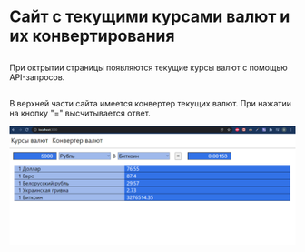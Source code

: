 # Сайт с текущими курсами валют и их конвертирования

##
При октрытии страницы появляются текущие курсы валют с помощью API-запросов.
##
В верхней части сайта имеется конвертер текущих валют.
При нажатии на кнопку "=" высчитывается ответ. 

![alt text](screen.png)


